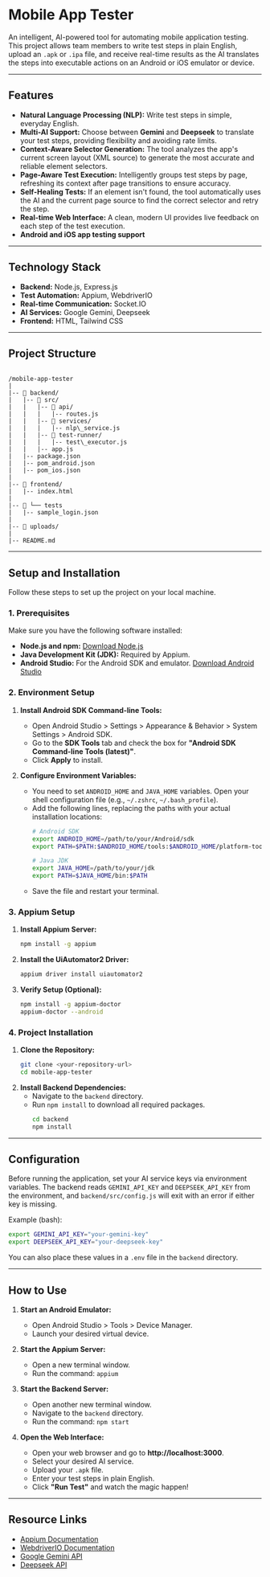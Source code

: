 # Mobile App Tester

An intelligent, AI-powered tool for automating mobile application testing. This project allows team members to write test steps in plain English, upload an `.apk` or `.ipa` file, and receive real-time results as the AI translates the steps into executable actions on an Android or iOS emulator or device.

---

## Features

-   **Natural Language Processing (NLP):** Write test steps in simple, everyday English.
-   **Multi-AI Support:** Choose between **Gemini** and **Deepseek** to translate your test steps, providing flexibility and avoiding rate limits.
-   **Context-Aware Selector Generation:** The tool analyzes the app's current screen layout (XML source) to generate the most accurate and reliable element selectors.
-   **Page-Aware Test Execution:** Intelligently groups test steps by page, refreshing its context after page transitions to ensure accuracy.
-   **Self-Healing Tests:** If an element isn't found, the tool automatically uses the AI and the current page source to find the correct selector and retry the step.
-   **Real-time Web Interface:** A clean, modern UI provides live feedback on each step of the test execution.
-   **Android and iOS app testing support**

---

## Technology Stack

-   **Backend:** Node.js, Express.js
-   **Test Automation:** Appium, WebdriverIO
-   **Real-time Communication:** Socket.IO
-   **AI Services:** Google Gemini, Deepseek
-   **Frontend:** HTML, Tailwind CSS

---

## Project Structure

```

/mobile-app-tester
|
|-- 📂 backend/
|   |-- 📂 src/
|   |   |-- 📂 api/
|   |   |   |-- routes.js
|   |   |-- 📂 services/
|   |   |   |-- nlp\_service.js
|   |   |-- 📂 test-runner/
|   |   |   |-- test\_executor.js
|   |   |-- app.js
|   |-- package.json
|   |-- pom_android.json
|   |-- pom_ios.json
|
|-- 📂 frontend/
|   |-- index.html
|
|-- 📂 └── tests
|   |-- sample_login.json
|
|-- 📂 uploads/
|
|-- README.md

````

---

## Setup and Installation

Follow these steps to set up the project on your local machine.

### 1. Prerequisites

Make sure you have the following software installed:

-   **Node.js and npm:** [Download Node.js](https://nodejs.org/)
-   **Java Development Kit (JDK):** Required by Appium.
-   **Android Studio:** For the Android SDK and emulator. [Download Android Studio](https://developer.android.com/studio)

### 2. Environment Setup

1.  **Install Android SDK Command-line Tools:**
    -   Open Android Studio > Settings > Appearance & Behavior > System Settings > Android SDK.
    -   Go to the **SDK Tools** tab and check the box for **"Android SDK Command-line Tools (latest)"**.
    -   Click **Apply** to install.

2.  **Configure Environment Variables:**
    -   You need to set `ANDROID_HOME` and `JAVA_HOME` variables. Open your shell configuration file (e.g., `~/.zshrc`, `~/.bash_profile`).
    -   Add the following lines, replacing the paths with your actual installation locations:
        ```bash
        # Android SDK
        export ANDROID_HOME=/path/to/your/Android/sdk
        export PATH=$PATH:$ANDROID_HOME/tools:$ANDROID_HOME/platform-tools:$ANDROID_HOME/cmdline-tools/latest/bin

        # Java JDK
        export JAVA_HOME=/path/to/your/jdk
        export PATH=$JAVA_HOME/bin:$PATH
        ```
    -   Save the file and restart your terminal.

### 3. Appium Setup

1.  **Install Appium Server:**
    ```bash
    npm install -g appium
    ```
2.  **Install the UiAutomator2 Driver:**
    ```bash
    appium driver install uiautomator2
    ```
3.  **Verify Setup (Optional):**
    ```bash
    npm install -g appium-doctor
    appium-doctor --android
    ```

### 4. Project Installation

1.  **Clone the Repository:**
    ```bash
    git clone <your-repository-url>
    cd mobile-app-tester
    ```
2.  **Install Backend Dependencies:**
    -   Navigate to the `backend` directory.
    -   Run `npm install` to download all required packages.
        ```bash
        cd backend
        npm install
        ```

---

## Configuration

Before running the application, set your AI service keys via environment variables.  The backend reads `GEMINI_API_KEY` and `DEEPSEEK_API_KEY` from the environment, and `backend/src/config.js` will exit with an error if either key is missing.

Example (bash):

```bash
export GEMINI_API_KEY="your-gemini-key"
export DEEPSEEK_API_KEY="your-deepseek-key"
```

You can also place these values in a `.env` file in the `backend` directory.

-----

## How to Use

1.  **Start an Android Emulator:**

      - Open Android Studio \> Tools \> Device Manager.
      - Launch your desired virtual device.

2.  **Start the Appium Server:**

      - Open a new terminal window.
      - Run the command: `appium`

3.  **Start the Backend Server:**

      - Open another new terminal window.
      - Navigate to the `backend` directory.
      - Run the command: `npm start`

4.  **Open the Web Interface:**

      - Open your web browser and go to **http://localhost:3000**.
      - Select your desired AI service.
      - Upload your `.apk` file.
      - Enter your test steps in plain English.
      - Click **"Run Test"** and watch the magic happen\!

-----

## Resource Links

  - [Appium Documentation](http://appium.io/)
  - [WebdriverIO Documentation](https://webdriver.io/)
  - [Google Gemini API](https://ai.google.dev/gemini-api)
  - [Deepseek API](https://www.deepseek.com/)
